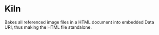 Kiln
====

Bakes all referenced image files in a HTML document into embedded Data URI, thus making the HTML file standalone.